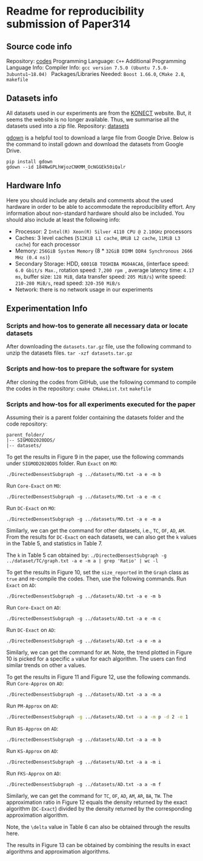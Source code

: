 # Readme for reproducibility submission of Paper314

## Source code info
Repository: [codes](https://github.com/chenhao-ma/SIGMOD2020DDS)
Programming Language: `C++`
Additional Programming Language Info: 
Compiler Info: `gcc version 7.5.0 (Ubuntu 7.5.0-3ubuntu1~18.04) `
Packages/Libraries Needed: `Boost 1.66.0`, `CMake 2.8`, `makefile`

## Datasets info
All datasets used in our experiments are from the [KONECT](http://konect.uni-koblenz.de "KONECT") website. But, it seems the website is no longer available. Thus, we summarise all the datasets used into a zip file. 
Repository: [datasets](https://drive.google.com/file/d/184NwGPLhWjozCNKMM_OcNGGEk50iQalr/view?usp=sharing "datasets")

[gdown](https://github.com/wkentaro/gdown) is a helpful tool to download a large file from Google Drive. Below is the command to install gdown and download the datasets from Google Drive.
```
pip install gdown
gdown --id 184NwGPLhWjozCNKMM_OcNGGEk50iQalr
```

## Hardware Info
Here you should include any details and comments about the used hardware in order to be able to accommodate the reproducibility effort. Any information about non-standard hardware should also be included. You should also include at least the following info:
- Processor: 2  `Intel(R) Xeon(R) Silver 4110 CPU @ 2.10GHz` processors
- Caches: 3 level caches (`512KiB L1 cache`, `8MiB L2 cache`, `11MiB L3 cache`) for each processor
- Memory: `256GiB System Memory` (8 \* `32GiB DIMM DDR4 Synchronous 2666 MHz (0.4 ns)`)
- Secondary Storage: HDD, `6001GB TOSHIBA MG04ACA6`, (interface speed: `6.0 Gbit/s Max.`, rotation speed: `7,200 rpm `, average latency time: `4.17 ms`, buffer size: `128 MiB`, data transfer speed: `205 MiB/s`) write speed: `210-280 MiB/s`, read speed: `320-350 MiB/s`
- Network: there is no network usage in our experiments

## Experimentation Info
### Scripts and how-tos to generate all necessary data or locate datasets
After downloading the `datasets.tar.gz` file, use the following command to unzip the datasets files.
`tar -xzf datasets.tar.gz`
### Scripts and how-tos to prepare the software for system
After cloning the codes from GitHub, use the following command to compile the codes in the repository:
`cmake CMakeList.txt`
`makefile`
### Scripts and how-tos for all experiments executed for the paper
Assuming their is a parent folder containing the datasets folder and the code repository:
```
parent_folder/
|--	SIGMOD2020DDS/
|--	datasets/
```

To get the results in Figure 9 in the paper, use the following commands under `SIGMOD2020DDS` folder.
Run `Exact` on `MO`:
```
./DirectedDensestSubgraph -g ../datasets/MO.txt -a e -m b
```
Run `Core-Exact` on `MO`:
```
./DirectedDensestSubgraph -g ../datasets/MO.txt -a e -m c
```
Run `DC-Exact` on `MO`:
```
./DirectedDensestSubgraph -g ../datasets/MO.txt -a e -m a
```
Similarly, we can get the command for other datasets, i.e., `TC`, `OF`, `AD`, `AM`.
From the results for `DC-Exact` on each datasets, we can also get the `k` values in the Table 5, and statistics in Table 7.

The `k` in Table 5 can obtained by:
`./DirectedDensestSubgraph -g ../dataset/TC/graph.txt -a e -m a | grep 'Ratio' | wc -l`

To get the results in Figure 10, set the `size_reported`  in the `Graph` class as `true` and re-compile the codes. Then, use the following commands.
Run `Exact` on `AD`:
```
./DirectedDensestSubgraph -g ../datasets/AD.txt -a e -m b
```
Run `Core-Exact` on `AD`:
```
./DirectedDensestSubgraph -g ../datasets/AD.txt -a e -m c
```
Run `DC-Exact` on `AD`:
```
./DirectedDensestSubgraph -g ../datasets/AD.txt -a e -m a
```
Similarly, we can get the command for `AM`.
Note, the trend plotted in Figure 10 is picked for a specific `a` value for each algorithm. The users can find similar trends on other `a` values.

To get the results in Figure 11 and Figure 12, use the following commands.
Run `Core-Approx` on `AD`:
```
./DirectedDensestSubgraph -g ../datasets/AD.txt -a a -m a
```
Run `PM-Approx` on `AD`:
```bash
./DirectedDensestSubgraph -g ../datasets/AD.txt -a a -m p -d 2 -e 1
```
Run `BS-Approx` on `AD`:
```
./DirectedDensestSubgraph -g ../datasets/AD.txt -a a -m b
```
Run `KS-Approx` on `AD`:
```
./DirectedDensestSubgraph -g ../datasets/AD.txt -a a -m i
```
Run `FKS-Approx` on `AD`:
```
./DirectedDensestSubgraph -g ../datasets/AD.txt -a a -m f
```
Similarly, we can get the command for `TC`, `OF`, `AD`, `AM`, `AR`, `BA`, `TW`.
The approximation ratio in Figure 12 equals the density returned by the exact algorithm (`DC-Exact`) divided by the density returned by the corresponding approximation algorithm.

Note, the `\delta` value in Table 6 can also be obtained through the results here.

The results in Figure 13 can be obtained by combining the results in exact algorithms and approximation algorithms.




